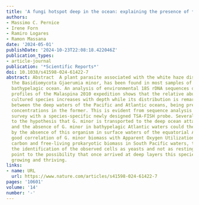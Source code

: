 ```yaml
---
title: 'A fungi hotspot deep in the ocean: explaining the presence of *Gjaerumia minor* in equatorial Pacific bathypelagic waters'
authors:
- Massimo C. Pernice
- Irene Forn
- Ramiro Logares
- Ramon Massana
date: '2024-05-01'
publishDate: '2024-10-23T22:08:18.422046Z'
publication_types:
- article-journal
publication: '*Scientific Reports*'
doi: 10.1038/s41598-024-61422-7
abstract: Abstract  A plant parasite associated with the white haze disease in apples,
  the Basidiomycota Gjaerumia minor, has been found in most samples of the global
  bathypelagic ocean. An analysis of environmental 18S rDNA sequences on 12 vertical
  profiles of the Malaspina 2010 expedition shows that the relative abundance of this
  cultured species increases with depth while its distribution is remarkably different
  between the deep waters of the Pacific and Atlantic oceans, being present in higher
  concentrations in the former. This is evident from sequence analysis and a microscopic
  survey with a species-specific newly designed TSA-FISH probe. Several hints point
  to the hypothesis that G. minor is transported to the deep ocean attached to particles,
  and the absence of G. minor in bathypelagic Atlantic waters could then be explained
  by the absence of this organism in surface waters of the equatorial Atlantic. The
  good correlation of G. minor biomass with Apparent Oxygen Utilization, recalcitrant
  carbon and free-living prokaryotic biomass in South Pacific waters, together with
  the identification of the observed cells as yeasts and not as resting spores (teliospores),
  point to the possibility that once arrived at deep layers this species keeps on
  growing and thriving.
links:
- name: URL
  url: https://www.nature.com/articles/s41598-024-61422-7
pages: '10601'
volume: '14'
number: '-'
---
```

